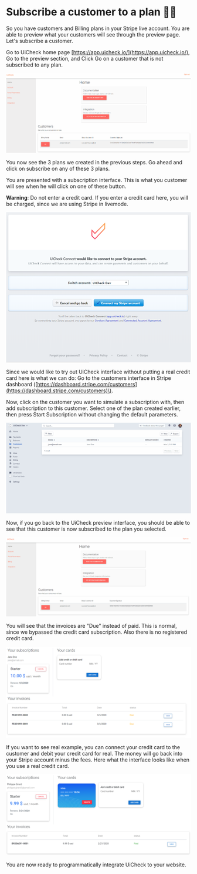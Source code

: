# Subscribe a customer to a plan 🚴‍♂️

So you have customers and Billing plans in your Stripe live account. You are able to preview what your customers will see through the preview page. Let's subscribe a customer.

Go to UiCheck home page [https://app.uicheck.io/](https://app.uicheck.io/), Go to the preview section, and Click Go on a customer that is not subscribed to any plan. 

![](../.gitbook/assets/capturedstg2.gif)

You now see the 3 plans we created in the previous steps. Go ahead and click on subscribe on any of these 3 plans.

You are presented with a subscription interface. This is what you customer will see when he will click on one of these button. 

**Warning**: Do not enter a credit card. If you enter a credit card here, you will be charged, since we are using Stripe in livemode.

![](../.gitbook/assets/image%20%282%29.png)

Since we would like to try out UiCheck interface without putting a real credit card here is what we can do: Go to the customers interface in Stripe dashboard \([https://dashboard.stripe.com/customers](https://dashboard.stripe.com/customers)\). 

Now, click on the customer you want to simulate a subscription with, then add subscription to this customer. Select one of the plan created earlier, then press Start Subscription without changing the default parameters.

![](../.gitbook/assets/capturedstg3.gif)

Now, if you go back to the UiCheck preview interface, you should be able to see that this customer is now subscribed to the plan you selected.

![](../.gitbook/assets/capturedstg4.gif)

You will see that the invoices are "Due" instead of paid. This is normal, since we bypassed the credit card subscription. Also there is no registered credit card. 

![](../.gitbook/assets/image%20%287%29.png)

If you want to see real example, you can connect your credit card to the customer and debit your credit card for real. The money will go back into your Stripe account minus the fees. Here what the interface looks like when you use a real credit card. 

![](../.gitbook/assets/image%20%284%29.png)

You are now ready to programmatically integrate UiCheck to your website.

